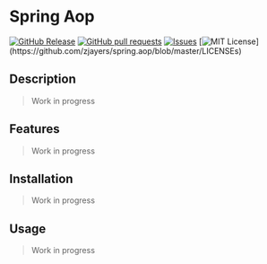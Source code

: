 # Spring Aop
[![GitHub Release](https://img.shields.io/github/release/zjayers/spring.aop.svg?style=flat)]()
[![GitHub pull requests](https://img.shields.io/github/issues-pr/zjayers/spring.aop.svg?style=flat)]()
[![Issues](https://img.shields.io/github/issues-raw/zjayers/spring.aop.svg?maxAge=25000)](https://github.com/zjayers/spring.aop/issues)
[![MIT License](https://img.shields.io/apm/l/atomic-ui.svg?)](https://github.com/zjayers/spring.aop/blob/master/LICENSEs)

## Description

> Work in progress

## Features

> Work in progress

## Installation

> Work in progress

## Usage

> Work in progress